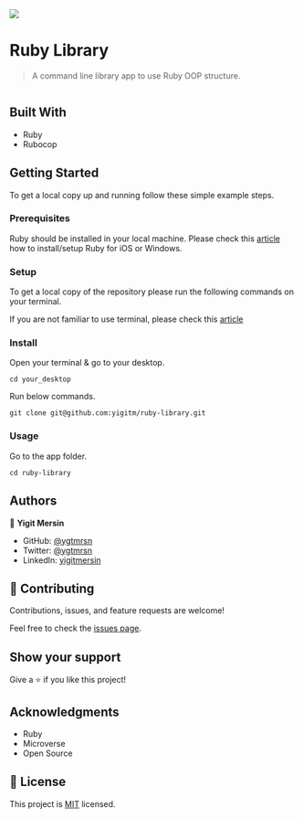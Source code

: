 ![](https://img.shields.io/badge/Microverse-blueviolet)

# Ruby Library

> A command line library app to use Ruby OOP structure.

![]()

## Built With

- Ruby
- Rubocop

## Getting Started

To get a local copy up and running follow these simple example steps.

### Prerequisites

Ruby should be installed in your local machine. Please check this [article](https://rubyonrails.org/) how to install/setup Ruby for iOS or Windows.

### Setup

To get a local copy of the repository please run the following commands on your terminal.

If you are not familiar to use terminal, please check this [article](https://www.theodinproject.com/courses/web-development-101/lessons/command-line-basics-web-development-101)

### Install

Open your terminal & go to your desktop.

```
cd your_desktop
```

Run below commands.

```
git clone git@github.com:yigitm/ruby-library.git
```

### Usage

Go to the app folder.

```
cd ruby-library
```

## Authors

👤 **Yigit Mersin**

- GitHub: [@ygtmrsn](https://github.com/ygtmrsn)
- Twitter: [@ygtmrsn](https://twitter.com/ygtmrsn)
- LinkedIn: [yigitmersin](linkedin.com/in/yigitmersin)

## 🤝 Contributing

Contributions, issues, and feature requests are welcome!

Feel free to check the [issues page](git@github.com:yigitm/ruby-library.git/issues).

## Show your support

Give a ⭐️ if you like this project!

## Acknowledgments

- Ruby
- Microverse
- Open Source

## 📝 License

This project is [MIT](./MIT.md) licensed.
